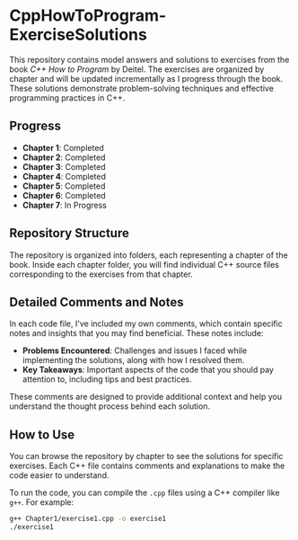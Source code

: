 # CppHowToProgram-ExerciseSolutions
This repository contains model answers and solutions to exercises from the book *C++ How to Program* by Deitel. The exercises are organized by chapter and will be updated incrementally as I progress through the book. These solutions demonstrate problem-solving techniques and effective programming practices in C++.


## Progress

- **Chapter 1**: Completed
- **Chapter 2**: Completed
- **Chapter 3**: Completed
- **Chapter 4**: Completed
- **Chapter 5**: Completed
- **Chapter 6**: Completed
- **Chapter 7**: In Progress

## Repository Structure

The repository is organized into folders, each representing a chapter of the book. Inside each chapter folder, you will find individual C++ source files corresponding to the exercises from that chapter.

## Detailed Comments and Notes

In each code file, I've included my own comments, which contain specific notes and insights that you may find beneficial. These notes include:
- **Problems Encountered**: Challenges and issues I faced while implementing the solutions, along with how I resolved them.
- **Key Takeaways**: Important aspects of the code that you should pay attention to, including tips and best practices.

These comments are designed to provide additional context and help you understand the thought process behind each solution.

## How to Use

You can browse the repository by chapter to see the solutions for specific exercises. Each C++ file contains comments and explanations to make the code easier to understand.

To run the code, you can compile the `.cpp` files using a C++ compiler like `g++`. For example:

```bash
g++ Chapter1/exercise1.cpp -o exercise1
./exercise1
